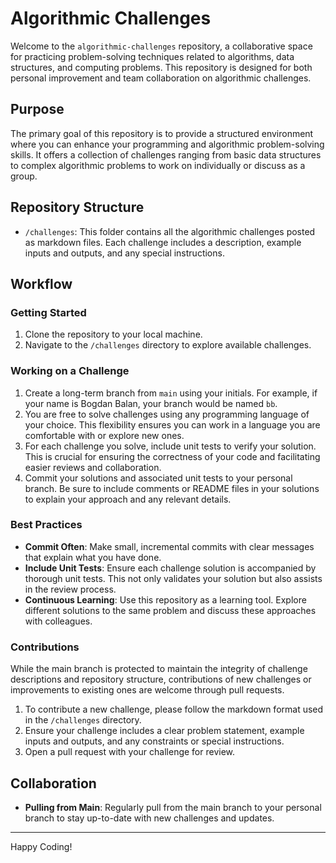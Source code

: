 # Algorithmic Challenges

Welcome to the `algorithmic-challenges` repository, a collaborative space for practicing problem-solving techniques related to algorithms, data structures, and computing problems. This repository is designed for both personal improvement and team collaboration on algorithmic challenges.

## Purpose

The primary goal of this repository is to provide a structured environment where you can enhance your programming and algorithmic problem-solving skills. It offers a collection of challenges ranging from basic data structures to complex algorithmic problems to work on individually or discuss as a group.

## Repository Structure

- `/challenges`: This folder contains all the algorithmic challenges posted as markdown files. Each challenge includes a description, example inputs and outputs, and any special instructions.

## Workflow

### Getting Started

1. Clone the repository to your local machine.
2. Navigate to the `/challenges` directory to explore available challenges.

### Working on a Challenge

1. Create a long-term branch from `main` using your initials. For example, if your name is Bogdan Balan, your branch would be named `bb`.
2. You are free to solve challenges using any programming language of your choice. This flexibility ensures you can work in a language you are comfortable with or explore new ones.
3. For each challenge you solve, include unit tests to verify your solution. This is crucial for ensuring the correctness of your code and facilitating easier reviews and collaboration.
4. Commit your solutions and associated unit tests to your personal branch. Be sure to include comments or README files in your solutions to explain your approach and any relevant details.

### Best Practices

- **Commit Often**: Make small, incremental commits with clear messages that explain what you have done.
- **Include Unit Tests**: Ensure each challenge solution is accompanied by thorough unit tests. This not only validates your solution but also assists in the review process.
- **Continuous Learning**: Use this repository as a learning tool. Explore different solutions to the same problem and discuss these approaches with colleagues.

### Contributions

While the main branch is protected to maintain the integrity of challenge descriptions and repository structure, contributions of new challenges or improvements to existing ones are welcome through pull requests.

1. To contribute a new challenge, please follow the markdown format used in the `/challenges` directory.
2. Ensure your challenge includes a clear problem statement, example inputs and outputs, and any constraints or special instructions.
3. Open a pull request with your challenge for review.

## Collaboration

- **Pulling from Main**: Regularly pull from the main branch to your personal branch to stay up-to-date with new challenges and updates.

---

Happy Coding!
